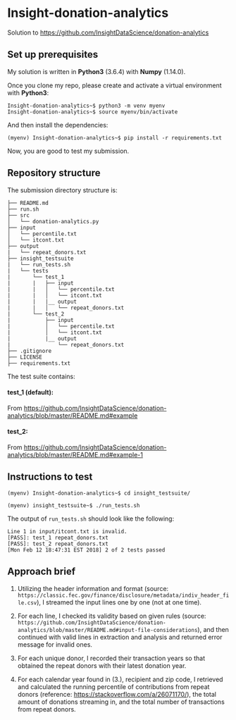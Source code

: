# Insight-donation-analytics
Solution to https://github.com/InsightDataScience/donation-analytics


## Set up prerequisites
My solution is written in **Python3** (3.6.4) with **Numpy** (1.14.0).

Once you clone my repo, please create and activate a virtual environment with **Python3**:
```
Insight-donation-analytics~$ python3 -m venv myenv
Insight-donation-analytics~$ source myenv/bin/activate
```
And then install the dependencies:
```
(myenv) Insight-donation-analytics~$ pip install -r requirements.txt
```
Now, you are good to test my submission.


## Repository structure

The submission directory structure is:

    ├── README.md 
    ├── run.sh
    ├── src
    │   └── donation-analytics.py
    ├── input
    │   └── percentile.txt
    │   └── itcont.txt
    ├── output
    |   └── repeat_donors.txt
    ├── insight_testsuite
    |   └── run_tests.sh
    |   └── tests
    |       └── test_1
    |       |   ├── input
    |       |   │   └── percentile.txt
    |       |   │   └── itcont.txt
    |       |   |__ output
    |       |   │   └── repeat_donors.txt
    |       └── test_2
    |           ├── input
    |           │   └── percentile.txt
    |           │   └── itcont.txt
    |           |__ output
    |               └── repeat_donors.txt
    ├── .gitignore
    ├── LICENSE
    ├── requirements.txt

The test suite contains:

#### test_1 (default):
From https://github.com/InsightDataScience/donation-analytics/blob/master/README.md#example

#### test_2:
From https://github.com/InsightDataScience/donation-analytics/blob/master/README.md#example-1


## Instructions to test

```
(myenv) Insight-donation-analytics~$ cd insight_testsuite/
```

```
(myenv) insight_testsuite~$ ./run_tests.sh
```

The output of `run_tests.sh` should look like the following:
```
Line 1 in input/itcont.txt is invalid.
[PASS]: test_1 repeat_donors.txt
[PASS]: test_2 repeat_donors.txt
[Mon Feb 12 18:47:31 EST 2018] 2 of 2 tests passed
```


## Approach brief

1. Utilizing the header information and format (source: `https://classic.fec.gov/finance/disclosure/metadata/indiv_header_file.csv`), I streamed the input lines one by one (not at one time).

2. For each line, I checked its validity based on given rules (source: `https://github.com/InsightDataScience/donation-analytics/blob/master/README.md#input-file-considerations`), and then continued with valid lines in extraction and analysis and returned error message for invalid ones.

3. For each unique donor, I recorded their transaction years so that obtained the repeat donors with their latest donation year.

4. For each calendar year found in (3.), recipient and zip code, I retrieved and calculated the running percentile of contributions from repeat donors (reference: https://stackoverflow.com/a/26071170/), the total amount of donations streaming in, and the total number of transactions from repeat donors.